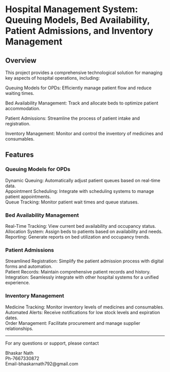 <h1>Hospital Management System: Queuing Models, Bed Availability, Patient Admissions, and Inventory Management</h1>

<h2>Overview</h2>


This project provides a comprehensive technological solution for managing key aspects of hospital operations, including:

<p>Queuing Models for OPDs: Efficiently manage patient flow and reduce waiting times.</p>
<p>Bed Availability Management: Track and allocate beds to optimize patient accommodation.</p>
<p>Patient Admissions: Streamline the process of patient intake and registration.</p>
<p>Inventory Management: Monitor and control the inventory of medicines and consumables.</p>

<h2>Features</h2>


<h3>Queuing Models for OPDs</h3>

Dynamic Queuing: Automatically adjust patient queues based on real-time data.<br/>
Appointment Scheduling: Integrate with scheduling systems to manage patient appointments.<br/>
Queue Tracking: Monitor patient wait times and queue statuses.

<h3>Bed Availability Management</h3>

Real-Time Tracking: View current bed availability and occupancy status.<br/>
Allocation System: Assign beds to patients based on availability and needs.<br/>
Reporting: Generate reports on bed utilization and occupancy trends.

<h3>Patient Admissions</h3>

Streamlined Registration: Simplify the patient admission process with digital forms and automation.<br/>
Patient Records: Maintain comprehensive patient records and history.<br/>
Integration: Seamlessly integrate with other hospital systems for a unified experience.

<h3>Inventory Management</h3>

Medicine Tracking: Monitor inventory levels of medicines and consumables.<br/>
Automated Alerts: Receive notifications for low stock levels and expiration dates.<br/>
Order Management: Facilitate procurement and manage supplier relationships.
<hr/>

<p>For any questions or support, please contact</p>
 Bhaskar Nath <br/>Ph-7667330872  <br/> Email-bhaskarnath792@gmail.com

